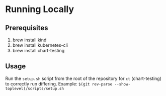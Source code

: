 # Running Locally

## Prerequisites
1. brew install kind
1. brew install kubernetes-cli
1. brew install chart-testing

## Usage
Run the `setup.sh` script from the root of the repository for `ct` (chart-testing) to correctly run differing.
Example: `$(git rev-parse --show-toplevel)/scripts/setup.sh`
